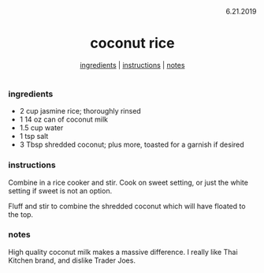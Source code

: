 <p align="right">6.21.2019</p>

<h1 align="center">coconut rice</h1>

<div align="center">
  <a href="#ingredients">ingredients</a> | 
  <a href="#instructions">instructions</a> | 
  <a href="#notes">notes</a>
</div>
<br>

### ingredients
- 2 cup jasmine rice; thoroughly rinsed
- 1 14 oz can of coconut milk
- 1.5 cup water
- 1 tsp salt
- 3 Tbsp shredded coconut; plus more, toasted for a garnish if desired

### instructions
Combine in a rice cooker and stir. Cook on sweet setting, or just the white setting if sweet is not an option.

Fluff and stir to combine the shredded coconut which will have floated to the top.

### notes
High quality coconut milk makes a massive difference.  I really like Thai Kitchen brand, and dislike Trader Joes.
